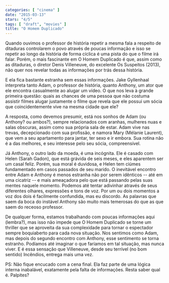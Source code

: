 ```yaml
---
categories: [ "cinema" ]
date: "2015-03-13"
stars: "4/5"
tags: [ "draft", "movies" ]
title: "O Homem Duplicado"
---
```

Quando ouvimos o professor de história repetir a mesma fala a respeito
de ditaduras controlarem o povo através de poucas informação e isso
se repetir ao longo da história de forma cíclica é uma pista do que
o filme irá falar. Porém, o mais fascinante em O Homem Duplicado é
que, assim como as ditaduras, o diretor Denis Villeneuve, do excelente
Os Suspeitos (2013), não quer nos revelar todas as informações por
trás dessa história.

E ela fica bastante estranha sem essas informações. Jake Gyllenhaal
interpreta tanto Adam, o professor de história, quanto Anthony, um
ator que ele encontra casualmente ao alugar um vídeo. O que nos leva
à grande primeira questão: quais as chances de uma pessoa que não
costuma assistir filmes alugar justamente o filme que revela que ele
possui um sócia que coincidentemente vive na mesma cidade que ele?

A resposta, como devemos presumir, está nos sonhos de Adam (ou
Anthony? ou ambos?), sempre relacionados com aranhas, mulheres nuas
e salas obscuras, assim como sua própria sala de estar. Adam vive nas
trevas, decepcionado com sua profissão, e namora Mary (Mélanie Laurent),
que vem a seu apartamento para jantar, ter sexo e ir embora. Sua rotina
não é a das melhores, e seu interesse pelo seu sócia, compreensível.

Já Anthony, o outro lado da moeda, é uma incógnita. Ele é casado com
Helen (Sarah Gadon), que está grávida de seis meses, e eles aparentem
ser um casal feliz. Porém, sua moral é duvidosa, e Helen tem ciúmes
fundamentado em casos passados de seu marido. O inevitável encontro
entre Adam e Anthony é menos estranha não por serem idênticos -- até
em uma cicatriz -- e mais ameaçadora pelo que está passando pelas suas
mentes naquele momento. Podemos até tentar adivinhar através de seus
diferentes olhares, expressões e tons de voz. Por um ou dois momentos
a voz dos dois é facilmente confundida, mas eu discordo. As palavras
que saem da boca do instável Anthony são muito mais temerosas do que
as que saem do receoso professor.

De qualquer forma, estamos trabalhando com poucas informações aqui
(lembra?), mas isso não impede que O Homem Duplicado se torne um
thriller que se aproveita da sua complexidade para tornar o espectador
sempre boquiaberto para cada nova situação. Nos sentimos como Adam,
mas depois do segundo encontro com Anthony, esse sentimento se torna
estranho. Podíamos até imaginar o que faríamos em tal situação,
mas nunca viver. E é essa sensação que Villeneuve, desde seu terrível
(no bom sentido) Incêndios, entrega mais uma vez.

PS: Não fique encucado com a cena final. Ela faz parte de uma lógica
interna inabalável, exatamente pela falta de informações. Resta saber
qual é. Palpites?
